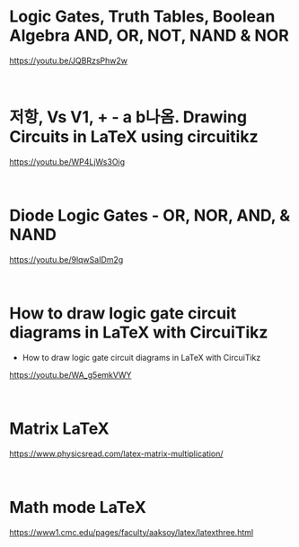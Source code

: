 # Logic Gates, Truth Tables, Boolean Algebra AND, OR, NOT, NAND & NOR

https://youtu.be/JQBRzsPhw2w

<br>

# 저항, Vs V1, + - a b나옴. Drawing Circuits in LaTeX using circuitikz

https://youtu.be/WP4LjWs3Oig

<br>

# Diode Logic Gates - OR, NOR, AND, & NAND

https://youtu.be/9lqwSaIDm2g

<br>

# How to draw logic gate circuit diagrams in LaTeX with CircuiTikz

- How to draw logic gate circuit diagrams in LaTeX with CircuiTikz

https://youtu.be/WA_g5emkVWY

<br>

# Matrix LaTeX

https://www.physicsread.com/latex-matrix-multiplication/

<br>

# Math mode LaTeX

https://www1.cmc.edu/pages/faculty/aaksoy/latex/latexthree.html

<br>
